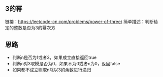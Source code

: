 ## 3的幂
链接：https://leetcode-cn.com/problems/power-of-three/
简单描述：判断给定的整数是否为3的幂次方

## 思路
- 判断n是否为1或者3，如果成立直接返回true  
- 判断n对3取模是否为0，如果不为0或者n为0，返回false
- 如果都不成立则取n除以3的余数进行递归
